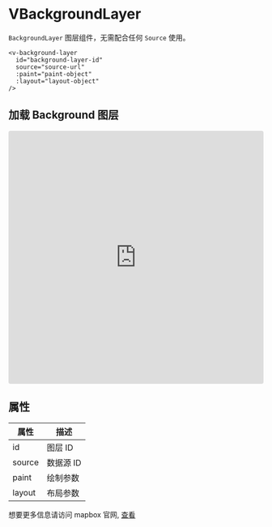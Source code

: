 # VBackgroundLayer

`BackgroundLayer` 图层组件，无需配合任何 `Source` 使用。

```
<v-background-layer
  id="background-layer-id"
  source="source-url"
  :paint="paint-object"
  :layout="layout-object"
/>
```

## 加载 Background 图层

<iframe src="https://codesandbox.io/embed/vmap-examples-mnqjgn?fontsize=14&hidenavigation=1&initialpath=%2Fvlayer%2Fvbackgroundlayer%2Fbasic&module=%2Fsrc%2Fviews%2Fvlayer%2Fvbackgroundlayer%2FBasic.vue&theme=dark"
     style="width:100%; height:500px; border:0; border-radius: 4px; overflow:hidden;"
     title="vmap examples"
     allow="accelerometer; ambient-light-sensor; camera; encrypted-media; geolocation; gyroscope; hid; microphone; midi; payment; usb; vr; xr-spatial-tracking"
     sandbox="allow-forms allow-modals allow-popups allow-presentation allow-same-origin allow-scripts"
   ></iframe>

## 属性

| 属性   | 描述      |
| ------ | --------- |
| id     | 图层 ID   |
| source | 数据源 ID |
| paint  | 绘制参数  |
| layout | 布局参数  |

想要更多信息请访问 mapbox 官网, [查看](https://docs.mapbox.com/mapbox-gl-js/style-spec/layers/#background)
